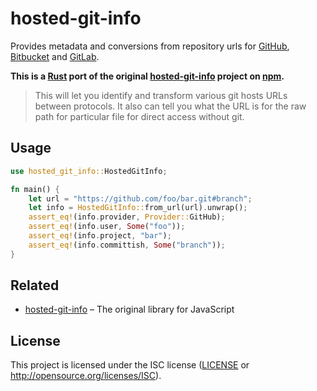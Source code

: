 hosted-git-info
==============================================================================

Provides metadata and conversions from repository urls for [GitHub], [Bitbucket]
and [GitLab].

[GitHub]: https://github.com/
[Bitbucket]: https://www.bitbucket.org/
[GitLab]: https://www.gitlab.com/

__This is a [Rust] port of the original [hosted-git-info] project on [npm].__

[Rust]: https://www.rustlang.org/
[hosted-git-info]: https://github.com/npm/hosted-git-info
[npm]: https://www.npmjs.com

> This will let you identify and transform various git hosts URLs between
> protocols.  It also can tell you what the URL is for the raw path for
> particular file for direct access without git.


Usage
------------------------------------------------------------------------------

```rust
use hosted_git_info::HostedGitInfo;

fn main() {
    let url = "https://github.com/foo/bar.git#branch";
    let info = HostedGitInfo::from_url(url).unwrap();
    assert_eq!(info.provider, Provider::GitHub);
    assert_eq!(info.user, Some("foo"));
    assert_eq!(info.project, "bar");
    assert_eq!(info.committish, Some("branch"));
}
```


Related
------------------------------------------------------------------------------

- [hosted-git-info] – The original library for JavaScript


License
------------------------------------------------------------------------------

This project is licensed under the ISC license ([LICENSE](LICENSE) or
<http://opensource.org/licenses/ISC>).
